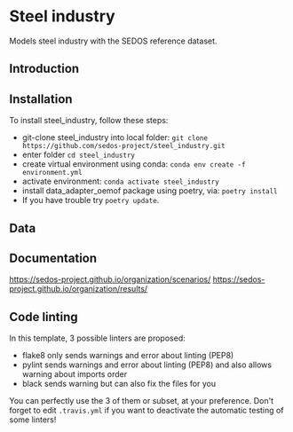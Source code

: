# Steel industry

Models steel industry with the SEDOS reference dataset.

## Introduction

## Installation

To install steel_industry, follow these steps:

* git-clone steel_industry into local folder:
  `git clone https://github.com/sedos-project/steel_industry.git`
* enter folder `cd steel_industry`
* create virtual environment using conda: `conda env create -f environment.yml`
* activate environment: `conda activate steel_industry`
* install data_adapter_oemof package using poetry, via: `poetry install`
* If you have trouble try `poetry update`.

## Data

## Documentation

https://sedos-project.github.io/organization/scenarios/
https://sedos-project.github.io/organization/results/


## Code linting

In this template, 3 possible linters are proposed:
- flake8 only sends warnings and error about linting (PEP8)
- pylint sends warnings and error about linting (PEP8) and also allows warning about imports order
- black sends warning but can also fix the files for you

You can perfectly use the 3 of them or subset, at your preference. Don't forget to edit `.travis.yml` if you want to deactivate the automatic testing of some linters!
